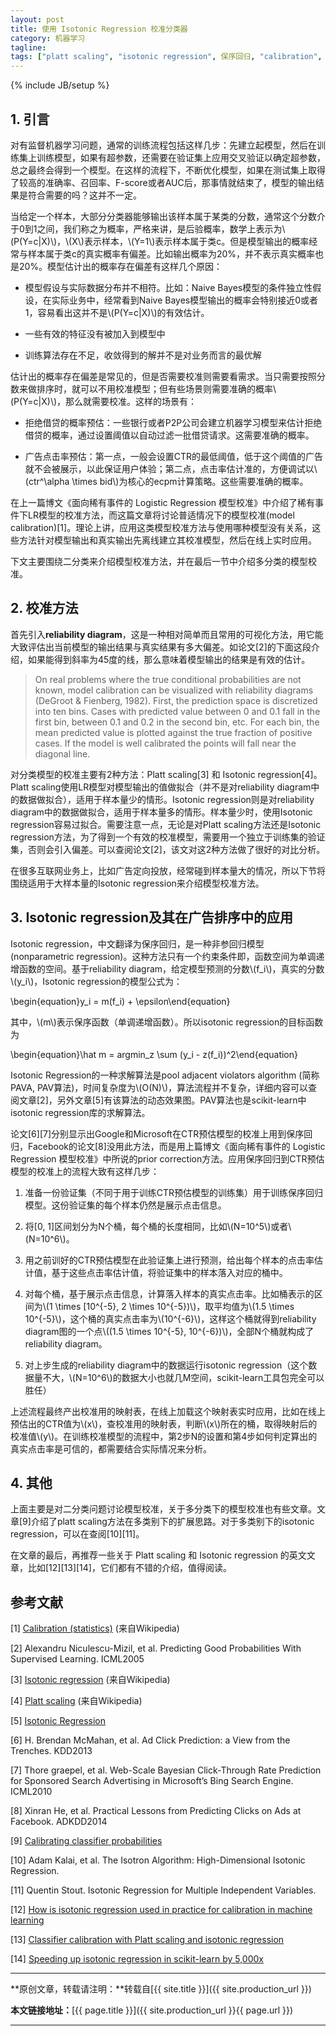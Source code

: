 ```yaml
---
layout: post
title: 使用 Isotonic Regression 校准分类器
category: 机器学习
tagline: 
tags: ["platt scaling", "isotonic regression", 保序回归, "calibration", 校准]
---
```

{% include JB/setup %}

## 1. 引言

对有监督机器学习问题，通常的训练流程包括这样几步：先建立起模型，然后在训练集上训练模型，如果有超参数，还需要在验证集上应用交叉验证以确定超参数，总之最终会得到一个模型。在这样的流程下，不断优化模型，如果在测试集上取得了较高的准确率、召回率、F-score或者AUC后，那事情就结束了，模型的输出结果是符合需要的吗？这并不一定。

当给定一个样本，大部分分类器能够输出该样本属于某类的分数，通常这个分数介于0到1之间，我们称之为概率，严格来讲，是后验概率，数学上表示为\\(P(Y=c\|X)\\)，\\(X\\)表示样本，\\(Y=1\\)表示样本属于类c。但是模型输出的概率经常与样本属于类c的真实概率有偏差。比如输出概率为20%，并不表示真实概率也是20%。模型估计出的概率存在偏差有这样几个原因：

+ 模型假设与实际数据分布并不相符。比如：Naive Bayes模型的条件独立性假设，在实际业务中，经常看到Naive Bayes模型输出的概率会特别接近0或者1，容易看出这并不是\\(P(Y=c\|X)\\)的有效估计。

+ 一些有效的特征没有被加入到模型中

+ 训练算法存在不足，收敛得到的解并不是对业务而言的最优解

估计出的概率存在偏差是常见的，但是否需要校准则需要看需求。当只需要按照分数来做排序时，就可以不用校准模型；但有些场景则需要准确的概率\\(P(Y=c\|X)\\)，那么就需要校准。这样的场景有：

+ 拒绝借贷的概率预估：一些银行或者P2P公司会建立机器学习模型来估计拒绝借贷的概率，通过设置阈值以自动过滤一批借贷请求。这需要准确的概率。

+ 广告点击率预估：第一点，一般会设置CTR的最低阈值，低于这个阈值的广告就不会被展示，以此保证用户体验；第二点，点击率估计准的，方便调试以\\(ctr^\alpha \times bid\\)为核心的ecpm计算策略。这些需要准确的概率。

在上一篇博文《面向稀有事件的 Logistic Regression 模型校准》中介绍了稀有事件下LR模型的校准方法，而这篇文章将讨论普适情况下的模型校准(model calibration)[1]。理论上讲，应用这类模型校准方法与使用哪种模型没有关系，这些方法针对模型输出和真实输出先离线建立其校准模型，然后在线上实时应用。

下文主要围绕二分类来介绍模型校准方法，并在最后一节中介绍多分类的模型校准。

## 2. 校准方法

首先引入**reliability diagram**，这是一种相对简单而且常用的可视化方法，用它能大致评估出当前模型的输出结果与真实结果有多大偏差。如论文[2]的下面这段介绍，如果能得到斜率为45度的线，那么意味着模型输出的结果是有效的估计。

> On real problems where the true conditional probabilities are not known, model calibration can be visualized with reliability diagrams (DeGroot & Fienberg, 1982). First, the prediction space is discretized into ten bins. Cases with predicted value between 0 and 0.1 fall in the first bin, between 0.1 and 0.2 in the second bin, etc.
For each bin, the mean predicted value is plotted against the true fraction of positive cases. If the model is well calibrated the points will fall near the diagonal line.

对分类模型的校准主要有2种方法：Platt scaling[3] 和 Isotonic regression[4]。Platt scaling使用LR模型对模型输出的值做拟合（并不是对reliability diagram中的数据做拟合），适用于样本量少的情形。Isotonic regression则是对reliability diagram中的数据做拟合，适用于样本量多的情形。样本量少时，使用Isotonic regression容易过拟合。需要注意一点，无论是对Platt scaling方法还是Isotonic regression方法，为了得到一个有效的校准模型，需要用一个独立于训练集的验证集，否则会引入偏差。可以查阅论文[2]，该文对这2种方法做了很好的对比分析。

在很多互联网业务上，比如广告定向投放，经常碰到样本量大的情况，所以下节将围绕适用于大样本量的Isotonic regression来介绍模型校准方法。

## 3. Isotonic regression及其在广告排序中的应用

Isotonic regression，中文翻译为保序回归，是一种非参回归模型(nonparametric regression)。这种方法只有一个约束条件即，函数空间为单调递增函数的空间。基于reliability diagram，给定模型预测的分数\\(f_i\\)，真实的分数\\(y_i\\)，Isotonic regression的模型公式为：

\begin{equation}y_i = m(f_i) + \epsilon\end{equation}

其中，\\(m\\)表示保序函数（单调递增函数）。所以isotonic regression的目标函数为

\begin{equation}\hat m = argmin_z \sum (y_i - z(f_i))^2\end{equation}

Isotonic Regression的一种求解算法是pool adjacent violators algorithm (简称PAVA, PAV算法)，时间复杂度为\\(O(N)\\)，算法流程并不复杂，详细内容可以查阅文章[2]，另外文章[5]有该算法的动态效果图。PAV算法也是scikit-learn中isotonic regression库的求解算法。

论文[6][7]分别显示出Google和Microsoft在CTR预估模型的校准上用到保序回归，Facebook的论文[8]没用此方法，而是用上篇博文《面向稀有事件的 Logistic Regression 模型校准》中所说的prior correction方法。应用保序回归到CTR预估模型的校准上的流程大致有这样几步：

1. 准备一份验证集（不同于用于训练CTR预估模型的训练集）用于训练保序回归模型。这份验证集的每个样本仍然是展示点击信息。

2. 将[0, 1]区间划分为N个桶，每个桶的长度相同，比如\\(N=10^5\\)或者\\(N=10^6\\)。

3. 用之前训好的CTR预估模型在此验证集上进行预测，给出每个样本的点击率估计值，基于这些点击率估计值，将验证集中的样本落入对应的桶中。

4. 对每个桶，基于展示点击信息，计算落入样本的真实点击率。比如桶表示的区间为\\(1 \times [10^{-5}, 2 \times 10^{-5})\\)，取平均值为\\(1.5 \times 10^{-5}\\)，这个桶的真实点击率为\\(10^{-6}\\)，这样这个桶就得到reliability diagram图的一个点\\((1.5 \times 10^{-5}, 10^{-6})\\)，全部N个桶就构成了reliability diagram。

5. 对上步生成的reliability diagram中的数据运行isotonic regression（这个数据量不大，\\(N=10^6\\)的数据大小也就几M空间，scikit-learn工具包完全可以胜任）

上述流程最终产出校准用的映射表，在线上加载这个映射表实时应用，比如在线上预估出的CTR值为\\(x\\)，查校准用的映射表，判断\\(x\\)所在的桶，取得映射后的校准值\\(y\\)。在训练校准模型的流程中，第2步N的设置和第4步如何判定算出的真实点击率是可信的，都需要结合实际情况来分析。

## 4. 其他

上面主要是对二分类问题讨论模型校准，关于多分类下的模型校准也有些文章。文章[9]介绍了platt scaling方法在多类别下的扩展思路。对于多类别下的isotonic regression，可以在查阅[10][11]。

在文章的最后，再推荐一些关于 Platt scaling 和 Isotonic regression 的英文文章，比如[12][13][14]，它们都有不错的介绍，值得阅读。

## 参考文献

[1] [Calibration (statistics)](https://en.wikipedia.org/wiki/Calibration_(statistics)) (来自Wikipedia)

[2] Alexandru Niculescu-Mizil, et al. Predicting Good Probabilities With Supervised Learning. ICML2005

[3] [Isotonic regression](https://en.wikipedia.org/wiki/Isotonic_regression) (来自Wikipedia)

[4] [Platt scaling](https://en.wikipedia.org/wiki/Platt_scaling) (来自Wikipedia)

[5] [Isotonic Regression](http://fa.bianp.net/blog/2013/isotonic-regression/)

[6] H. Brendan McMahan, et al. Ad Click Prediction: a View from the Trenches. KDD2013

[7] Thore graepel, et al. Web-Scale Bayesian Click-Through Rate Prediction for Sponsored Search Advertising in Microsoft’s Bing Search Engine. ICML2010

[8] Xinran He, et al. Practical Lessons from Predicting Clicks on Ads at Facebook. ADKDD2014

[9] [Calibrating classifier probabilities](http://danielnee.com/tag/isotonic-regression/)

[10] Adam Kalai, et al. The Isotron Algorithm: High-Dimensional Isotonic Regression.

[11] Quentin Stout. Isotonic Regression for Multiple Independent Variables.

[12] [How is isotonic regression used in practice for calibration in machine learning](https://www.quora.com/How-is-isotonic-regression-used-in-practice-for-calibration-in-machine-learning)

[13] [Classifier calibration with Platt scaling and isotonic regression](http://fastml.com/classifier-calibration-with-platts-scaling-and-isotonic-regression/)

[14] [Speeding up isotonic regression in scikit-learn by 5,000x](http://tullo.ch/articles/speeding-up-isotonic-regression/)

* * *

**原创文章，转载请注明：**转载自[{{ site.title }}]({{ site.production_url }})

**本文链接地址：**[{{ page.title }}]({{ site.production_url }}{{ page.url }})

* * *
